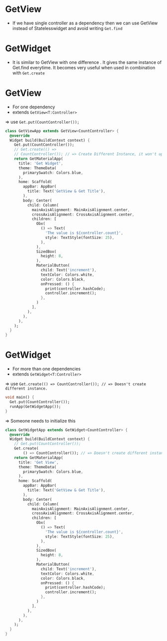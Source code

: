 # GetView

- If we have single controller as a dependency then we can use GetView instead of Statelesswidget and avoid writing `Get.find`

# GetWidget

- It is similar to GetView with one difference . It gives the same instance of Get.find everytime. It becomes very useful when used in combination with `Get.create`

# GetView

- For one dependency
- extends `GetView<T:Controller>`

⇒ use `Get.put(CountController());`

```dart
class GetViewApp extends GetView<CountController> {
  @override
  Widget build(BuildContext context) {
    Get.put(CountController());
    // Get.create(() =>
    // CountController()); // => Create Different Instance, it won't update widget
    return GetMaterialApp(
      title: 'Get Widget',
      theme: ThemeData(
        primarySwatch: Colors.blue,
      ),
      home: Scaffold(
        appBar: AppBar(
          title: Text('GetView & Get Title'),
        ),
        body: Center(
          child: Column(
            mainAxisAlignment: MainAxisAlignment.center,
            crossAxisAlignment: CrossAxisAlignment.center,
            children: [
              Obx(
                () => Text(
                  'The value is ${controller.count}',
                  style: TextStyle(fontSize: 25),
                ),
              ),
              SizedBox(
                height: 8,
              ),
              MaterialButton(
                child: Text('increment'),
                textColor: Colors.white,
                color: Colors.black,
                onPressed: () {
                  print(controller.hashCode);
                  controller.increment();
                },
              )
            ],
          ),
        ),
      ),
    );
  }
}
```

# GetWidget

- For more than one dependencies
- extends `GetWidget<T:Controller>`

⇒ use  `Get.create(() => CountController()); // => Doesn't create different instance.`

```dart
void main() {
  Get.put(CountController());
  runApp(GetWidgetApp());
}
```

⇒ Someone needs to initialize this

```dart
class GetWidgetApp extends GetWidget<CountController> {
  @override
  Widget build(BuildContext context) {
    // Get.put(CountController());
    Get.create(
        () => CountController()); // => Doesn't create different instance.
    return GetMaterialApp(
      title: 'Get View',
      theme: ThemeData(
        primarySwatch: Colors.blue,
      ),
      home: Scaffold(
        appBar: AppBar(
          title: Text('GetView & Get Title'),
        ),
        body: Center(
          child: Column(
            mainAxisAlignment: MainAxisAlignment.center,
            crossAxisAlignment: CrossAxisAlignment.center,
            children: [
              Obx(
                () => Text(
                  'The value is ${controller.count}',
                  style: TextStyle(fontSize: 25),
                ),
              ),
              SizedBox(
                height: 8,
              ),
              MaterialButton(
                child: Text('increment'),
                textColor: Colors.white,
                color: Colors.black,
                onPressed: () {
                  print(controller.hashCode);
                  controller.increment();
                },
              )
            ],
          ),
        ),
      ),
    );
  }
}
```